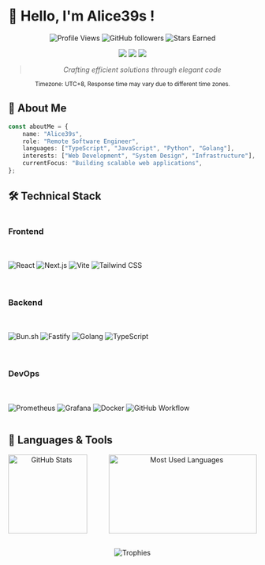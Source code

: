 # :wave: Hello, I'm Alice39s !

<div align="center">

![Profile Views](https://komarev.com/ghpvc/?username=alice39s&style=flat-square&color=blueviolet)
![GitHub followers](https://img.shields.io/github/followers/alice39s?style=flat-square&color=blue&label=Followers)
![Stars Earned](https://img.shields.io/github/stars/alice39s?style=flat-square&color=blue&label=Stars%20Earned)

<img src="https://img.shields.io/badge/Role-Remote%20Engineer-brightgreen?style=flat-square" />
<img src="https://img.shields.io/badge/Location-Earth-blue?style=flat-square" />
<img src="https://img.shields.io/badge/Focus-Web%20%26%20Infrastructure-orange?style=flat-square" />

> _Crafting efficient solutions through elegant code_

<div align="center">
  <sub>Timezone: UTC+8, Response time may vary due to different time zones.</sub>
</div>

</div>

## :speech_balloon: About Me

```typescript
const aboutMe = {
    name: "Alice39s",
    role: "Remote Software Engineer",
    languages: ["TypeScript", "JavaScript", "Python", "Golang"],
    interests: ["Web Development", "System Design", "Infrastructure"],
    currentFocus: "Building scalable web applications",
};
```

## :hammer_and_wrench: Technical Stack

<div style="display: grid; grid-template-columns: repeat(auto-fit, minmax(250px, 1fr)); gap: 20px; margin-bottom: 30px;">

### Frontend

![React](https://img.shields.io/badge/-React%2019-61DAFB?style=flat-square&logo=react&logoColor=black)
![Next.js](https://img.shields.io/badge/-Next.js%2015-000000?style=flat-square&logo=next.js&logoColor=white)
![Vite](https://img.shields.io/badge/-Vite%206.0-646CFF?style=flat-square&logo=vite&logoColor=white)
![Tailwind CSS](https://img.shields.io/badge/-Tailwind%20CSS%20v3-38B2AC?style=flat-square&logo=tailwind-css&logoColor=white)

### Backend

![Bun.sh](https://img.shields.io/badge/Bun.sh-000000?style=flat-square&logo=bun&logoColor=white)
![Fastify](https://img.shields.io/badge/-Fastify-000000?style=flat-square&logo=fastify&logoColor=white)
![Golang](https://img.shields.io/badge/-Go%201.22-00ADD8?style=flat-square&logo=go&logoColor=white)
![TypeScript](https://img.shields.io/badge/-TypeScript-3178C6?style=flat-square&logo=typescript&logoColor=white)

### DevOps

![Prometheus](https://img.shields.io/badge/-Prometheus-E6522C?style=flat-square&logo=prometheus&logoColor=white)
![Grafana](https://img.shields.io/badge/-Grafana-F46800?style=flat-square&logo=grafana&logoColor=white)
![Docker](https://img.shields.io/badge/-Docker-2496ED?style=flat-square&logo=docker&logoColor=white)
![GitHub Workflow](https://img.shields.io/badge/-GitHub%20Workflow-2088FF?style=flat-square&logo=github-actions&logoColor=white)

</div>

## :hammer: Languages & Tools

  <div style="display: grid; grid-template-columns: repeat(2, 1fr); align-items: center; gap: 20px; margin-bottom: 30px;" align="center">
    <img height="160px" src="https://github-readme-stats.vercel.app/api?username=alice39s&theme=dracula&column=4&margin-w=15&margin-h=15" alt="GitHub Stats" />
    <img width="300px" height="160px" src="https://github-readme-stats.vercel.app/api/top-langs/?username=alice39s&theme=dracula&column=4&margin-w=15&margin-h=15&layout=compact" alt="Most Used Languages" />
  </div>

<div align="center">
  <img src="https://github-profile-trophy.vercel.app/?username=alice39s&theme=dracula&column=4&margin-w=15&margin-h=15" alt="Trophies" />
</div>
